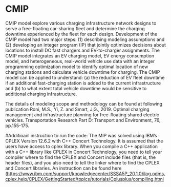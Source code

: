 # CMIP
CMIP model explore various charging infrastructure network designs to serve a free-floating car-sharing fleet and determine the charging downtime experienced by the fleet for each design. Development of the CMIP model had two major steps: (1) describing modeling assumptions and (2) developing an integer program (IP) that jointly optimizes decisions about locations to install DC fast chargers and EV-to-charger assignments. The CMIP model integrates an EV charging model, EV energy consumption model, and heterogeneous, real-world vehicle use data with an integer programming optimization model to identify optimal location of new charging stations and calculate vehicle downtime for charging. The CMIP model can be applied to understand: (a) the reduction of EV fleet downtime if an additional fast-charging station is added to the current infrastructure and (b) to what extent total vehicle downtime would be sensitive to additional charging infrastructure. 

The details of modeling scope and methodology can be found at following publication
Roni, M.S., Yi, Z. and Smart, J.G., 2019. Optimal charging management and infrastructure planning for free-floating shared electric vehicles. Transportation Research Part D: Transport and Environment, 76, pp.155-175.

#Additioanl instruction to run the code: 
The MIP was solved using IBM’s CPLEX Version 12.6.2 with C++ Concert Technology. It is assumed that the users have access to cplex library. When you compile a C++ application with a C++ library like CPLEX in Concert Technology, you need to tell your compiler where to find the CPLEX and Concert include files (that is, the header files), and you also need to tell the linker where to find the CPLEX and Concert libraries. An instruction can be found here (https://www.ibm.com/support/knowledgecenter/SSSA5P_20.1.0/ilog.odms.cplex.help/CPLEX/GettingStarted/topics/tutorials/Cplusplus/compiling.html

